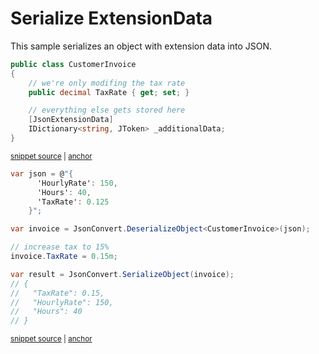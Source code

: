 # Serialize ExtensionData

This sample serializes an object with extension data into JSON.

<!-- snippet: SerializeExtensionDataTypes -->
<a id='snippet-serializeextensiondatatypes'></a>
```cs
public class CustomerInvoice
{
    // we're only modifing the tax rate
    public decimal TaxRate { get; set; }

    // everything else gets stored here
    [JsonExtensionData]
    IDictionary<string, JToken> _additionalData;
}
```
<sup><a href='/src/Tests/Documentation/Samples/Serializer/SerializeExtensionData.cs#L32-L42' title='Snippet source file'>snippet source</a> | <a href='#snippet-serializeextensiondatatypes' title='Start of snippet'>anchor</a></sup>
<!-- endSnippet -->

<!-- snippet: SerializeExtensionDataUsage -->
<a id='snippet-serializeextensiondatausage'></a>
```cs
var json = @"{
      'HourlyRate': 150,
      'Hours': 40,
      'TaxRate': 0.125
    }";

var invoice = JsonConvert.DeserializeObject<CustomerInvoice>(json);

// increase tax to 15%
invoice.TaxRate = 0.15m;

var result = JsonConvert.SerializeObject(invoice);
// {
//   "TaxRate": 0.15,
//   "HourlyRate": 150,
//   "Hours": 40
// }
```
<sup><a href='/src/Tests/Documentation/Samples/Serializer/SerializeExtensionData.cs#L49-L67' title='Snippet source file'>snippet source</a> | <a href='#snippet-serializeextensiondatausage' title='Start of snippet'>anchor</a></sup>
<!-- endSnippet -->
